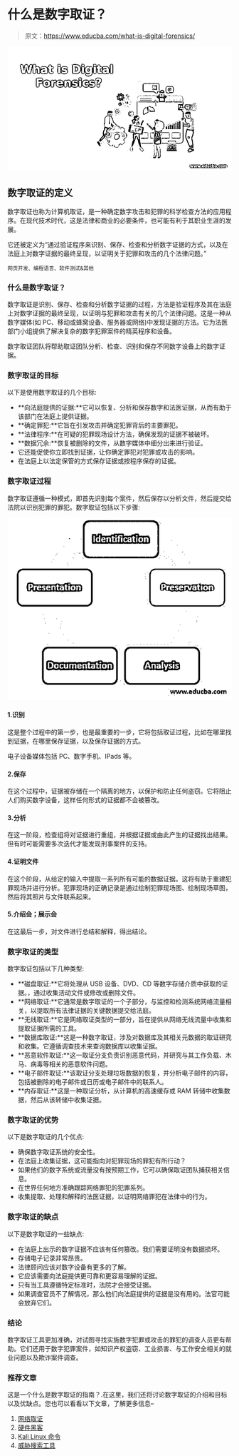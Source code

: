 # 什么是数字取证？

> 原文：<https://www.educba.com/what-is-digital-forensics/>

![What is Digital Forensics](img/f9ca5a31a36af6c66043a51469dff9d4.png)



## 数字取证的定义

数字取证也称为计算机取证，是一种确定数字攻击和犯罪的科学检查方法的应用程序。在现代技术时代，这是法律和商业的必要条件，也可能有利于其职业生涯的发展。

它还被定义为“通过验证程序来识别、保存、检查和分析数字证据的方式，以及在法庭上对数字证据的最终呈现，以证明关于犯罪和攻击的几个法律问题。”

<small>网页开发、编程语言、软件测试&其他</small>

### 什么是数字取证？

数字取证是识别、保存、检查和分析数字证据的过程，方法是验证程序及其在法庭上对数字证据的最终呈现，以证明与犯罪和攻击有关的几个法律问题。这是一种从数字媒体(如 PC、移动或蜂窝设备、服务器或网络)中发现证据的方法。它为法医部门小组提供了解决复杂的数字犯罪案件的精英程序和设备。

数字取证团队将帮助取证团队分析、检查、识别和保存不同数字设备上的数字证据。

### 数字取证的目标

以下是使用数字取证的几个目标:

*   **向法庭提供的证据:**它可以恢复、分析和保存数字和法医证据，从而有助于该部门在法庭上提供证据。
*   **确定罪犯:**它旨在引发攻击并确定犯罪背后的主要罪犯。
*   **法律程序:**在可疑的犯罪现场设计方法，确保发现的证据不被破坏。
*   **数据冗余:**恢复被删除的文件，从数字媒体中细分出来进行验证。
*   它还能促使你立即找到证据，让你确定罪犯对犯罪或攻击的影响。
*   在法庭上以法定保管的方式保存证据或按程序保存的证据。

### 数字取证过程

数字取证遵循一种模式，即首先识别每个案件，然后保存以分析文件，然后提交给法院以识别犯罪的罪犯。数字取证包括以下步骤:

![Process of Digital Forensics](img/0c6e039f09adfdf8175bab616a3153b1.png)



#### 1.识别

这是整个过程中的第一步，也是最重要的一步，它将包括取证过程，比如在哪里找到证据，在哪里保存证据，以及保存证据的方式。

电子设备媒体包括 PC、数字手机、IPads 等。

#### 2.保存

在这个过程中，证据被存储在一个隔离的地方，以保护和防止任何盗窃。它将阻止人们购买数字设备，这样任何形式的证据都不会被篡改。

#### 3.分析

在这一阶段，检查组将对证据进行重组，并根据证据或由此产生的证据找出结果。但有时可能需要多次迭代才能发现刑事案件的支持。

#### 4.证明文件

在这个阶段，从给定的输入中提取一系列所有可能的数据证据。这将有助于重建犯罪现场并进行分析。犯罪现场的正确记录是通过绘制犯罪现场图、绘制现场草图，然后将其照片与文件联系起来。

#### 5.介绍会；展示会

在这最后一步，对文件进行总结和解释，得出结论。

### 数字取证的类型

数字取证包括以下几种类型:

*   **磁盘取证:**它将处理从 USB 设备、DVD、CD 等数字存储介质中获取的证据。，通过收集活动文件或修改或删除文件。
*   **网络取证:**它通常是数字取证的一个子部分，与监控和检测系统网络流量相关，以提取所有法律证据的关键数据提交给法庭。
*   **无线取证:**它是网络取证类型的一部分，旨在提供从网络无线流量中收集和提取证据所需的工具。
*   **数据库取证:**这是一种数字取证，涉及对数据库及其相关元数据的取证研究和收集。它遵循调查技术来查询数据库以收集证据。
*   **恶意软件取证:**这一取证分支负责识别恶意代码，并研究与其工作负载、木马、病毒等相关的恶意软件问题。
*   **电子邮件取证:**该取证分支处理垃圾数据的恢复，并分析电子邮件的内容，包括被删除的电子邮件或日历或电子邮件中的联系人。
*   **内存取证:**这是一种取证分析，从计算机的高速缓存或 RAM 转储中收集数据，然后从该转储中收集证据。

### 数字取证的优势

以下是数字取证的几个优点:

*   确保数字取证系统的安全性。
*   在法庭上收集证据，这可能指向对犯罪现场的罪犯有所行动？
*   如果他们的数字系统或流量没有按预期工作，它可以确保取证团队捕获相关信息。
*   在世界任何地方准确跟踪网络罪犯的犯罪系列。
*   收集提取、处理和解释的法医证据，以证明网络罪犯在法律中的行为。

### 数字取证的缺点

以下是数字取证的一些缺点:

*   在法庭上出示的数字证据不应该有任何篡改。我们需要证明没有数据损坏。
*   存储电子记录非常昂贵。
*   法律顾问应该对数字设备有更多的了解。
*   它应该需要向法庭提供更可靠和更容易理解的证据。
*   只有当工具遵循特定标准时，法院才会接受证据。
*   如果调查官员不了解情况，那么他们向法庭提供的证据是没有用的。法官可能会放弃它们。

### 结论

数字取证工具更加准确，对试图寻找实施数字犯罪或攻击的罪犯的调查人员更有帮助。它们还用于数字犯罪案件，如知识产权盗窃、工业损害、与工作安全相关的就业问题以及欺诈案件调查。

### 推荐文章

这是一个什么是数字取证的指南？.在这里，我们还将讨论数字取证的介绍和目标以及优缺点。您也可以看看以下文章，了解更多信息–

1.  [网络取证](https://www.educba.com/cyber-forensics/)
2.  [硬件黑客](https://www.educba.com/hardware-hacking/)
3.  [Kali Linux 命令](https://www.educba.com/kali-linux-commands/)
4.  [威胁搜索工具](https://www.educba.com/threat-hunting-tools/)





